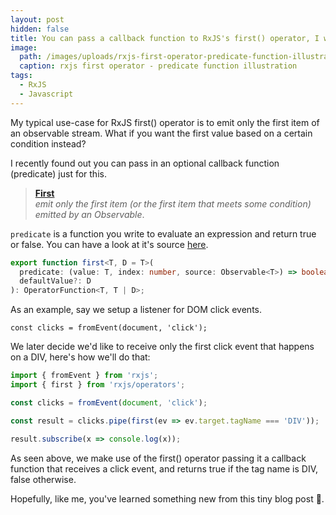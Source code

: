 ```yaml
---
layout: post
hidden: false
title: You can pass a callback function to RxJS's first() operator, I was not aware!
image:
  path: /images/uploads/rxjs-first-operator-predicate-function-illustration.png
  caption: rxjs first operator - predicate function illustration
tags:
  - RxJS
  - Javascript
---
```

My typical use-case for RxJS first() operator is to emit only the first item of an observable stream. What if you want the first value based on a certain condition instead? 

I recently found out you can pass in an optional callback function (predicate) just for this.

> <b>[First](http://reactivex.io/documentation/operators/first.html)</b>  
> <i>emit only the first item (or the first item that meets some condition) emitted by an Observable</i>.

`predicate` is a function you write to evaluate an expression and return true or false. You can have a look at it's source [here](https://github.com/ReactiveX/rxjs/blob/master/src/internal/operators/first.ts).

```typescript
export function first<T, D = T>(
  predicate: (value: T, index: number, source: Observable<T>) => boolean,
  defaultValue?: D
): OperatorFunction<T, T | D>;
```

As an example, say we setup a listener for DOM click events.

`const clicks = fromEvent(document, 'click');` 

We later decide we'd like to receive only the first click event that happens on a DIV, here's how we'll do that:

```typescript
import { fromEvent } from 'rxjs';
import { first } from 'rxjs/operators';

const clicks = fromEvent(document, 'click');

const result = clicks.pipe(first(ev => ev.target.tagName === 'DIV'));

result.subscribe(x => console.log(x));
```

As seen above, we make use of the first() operator passing it a callback function that receives a click event, and returns true if the tag name is DIV, false otherwise.

Hopefully, like me, you've learned something new from this tiny blog post 🙂.